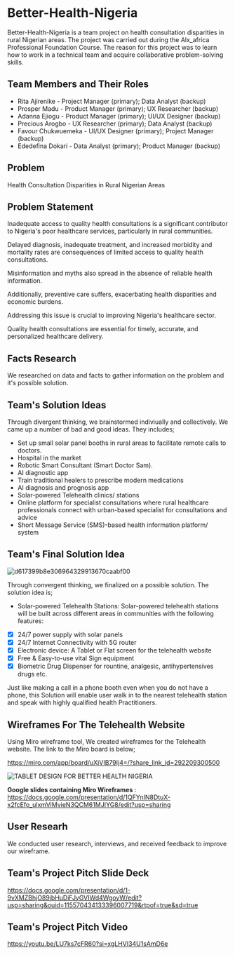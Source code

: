 # Better-Health-Nigeria

Better-Health-Nigeria is a team project on health consultation disparities in rural Nigerian areas. The project was carried out during the Alx_africa Professional Foundation Course.
The reason for this project was to learn how to work in a technical team and acquire collaborative problem-solving skills.

## Team Members and Their Roles

- Rita Ajirenike - Project Manager (primary); Data Analyst (backup)
- Prosper Madu - Product Manager (primary); UX Researcher (backup)
- Adanna Ejiogu - Product Manager (primary); UI/UX Designer (backup)
- Precious Arogbo - UX Researcher (primary); Data Analyst (backup)
- Favour Chukwuemeka - UI/UX Designer (primary); Project Manager (backup)
- Ededefina Dokari - Data Analyst (primary); Product Manager (backup)


## Problem

Health Consultation Disparities in Rural Nigerian Areas

## Problem Statement

Inadequate access to quality health consultations is a significant contributor to Nigeria's poor healthcare services, particularly in rural communities.

Delayed diagnosis, inadequate treatment, and increased morbidity and mortality rates are consequences of limited access to quality health consultations. 

Misinformation and myths also spread in the absence of reliable health information. 

Additionally, preventive care suffers, exacerbating health disparities and economic burdens. 

Addressing this issue is crucial to improving Nigeria's healthcare sector.

Quality health consultations are essential for timely, accurate, and personalized healthcare delivery.

## Facts Research
We researched on data and facts to gather information on the problem and it's possible solution.

## Team's Solution Ideas

Through divergent thinking, we brainstormed indiviually and collectively. We came up a number of bad and good ideas. They includes;

- Set up small solar panel booths in rural areas to facilitate remote calls to doctors.
- Hospital  in the market
- Robotic Smart Consultant (Smart Doctor Sam).
- AI diagnostic app
- Train traditional healers to prescribe modern medications
- AI  diagnosis and prognosis app
- Solar-powered  Telehealth clinics/ stations
- Online platform for specialist consultations where rural healthcare professionals connect with urban-based specialist for consultations and advice
- Short Message Service (SMS)-based health information platform/ system


## Team's Final Solution Idea

![d617399b8e306964329913670caabf00](https://github.com/user-attachments/assets/5b42398d-780d-4d7c-b6ce-d42e01c38b60)

Through convergent thinking, we finalized on a possible solution. The solution idea is;
- Solar-powered Telehealth Stations: Solar-powered telehealth stations will be built across different areas in
communities with the following features:

- [x] 24/7 power supply with solar panels
- [x] 24/7 Internet Connectivity with 5G router
- [x] Electronic device: A Tablet or Flat screen for the telehealth website
- [x] Free & Easy-to-use vital Sign equipment
- [x] Biometric Drug Dispenser for rountine, analgesic, antihypertensives drugs etc.

Just like making a call in a phone booth even when you do not have a phone, this Solution will enable user walk in to the nearest telehealth station and speak with highly
qualified health Practitioners.
    
## Wireframes For The Telehealth Website

Using Miro wireframe tool, We created wireframes for the Telehealth website. The link to the Miro board is below;

https://miro.com/app/board/uXjVIB79Ij4=/?share_link_id=292209300500

![TABLET DESIGN FOR BETTER HEALTH NIGERIA](https://github.com/user-attachments/assets/d8c61c6f-aa61-4c92-a64d-b7cdac54fd8a)

**Google slides containing Miro Wireframes** : https://docs.google.com/presentation/d/1QFYnIN8DtuX-x2fcEfo_uIxmViMvieN3QCM61MJIYG8/edit?usp=sharing

## User Researh
We conducted user research, interviews, and received feedback to improve our wireframe.

## Team's Project Pitch Slide Deck

https://docs.google.com/presentation/d/1-9vXMZBhjO89jbHuDiFJyGVIWd4WgoyW/edit?usp=sharing&ouid=115570434133396007719&rtpof=true&sd=true

## Team's Project Pitch Video

https://youtu.be/LU7ks7cFR60?si=xgLHVI34U1sAmD6e
